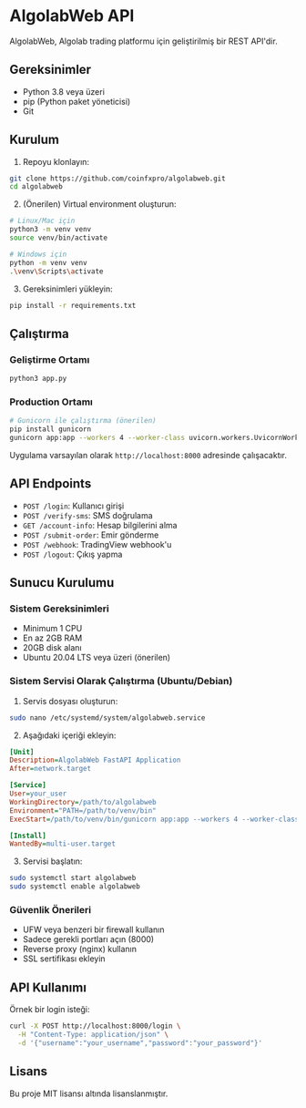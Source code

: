 # AlgolabWeb API

AlgolabWeb, Algolab trading platformu için geliştirilmiş bir REST API'dir.

## Gereksinimler

- Python 3.8 veya üzeri
- pip (Python paket yöneticisi)
- Git

## Kurulum

1. Repoyu klonlayın:
```bash
git clone https://github.com/coinfxpro/algolabweb.git
cd algolabweb
```

2. (Önerilen) Virtual environment oluşturun:
```bash
# Linux/Mac için
python3 -m venv venv
source venv/bin/activate

# Windows için
python -m venv venv
.\venv\Scripts\activate
```

3. Gereksinimleri yükleyin:
```bash
pip install -r requirements.txt
```

## Çalıştırma

### Geliştirme Ortamı
```bash
python3 app.py
```

### Production Ortamı
```bash
# Gunicorn ile çalıştırma (önerilen)
pip install gunicorn
gunicorn app:app --workers 4 --worker-class uvicorn.workers.UvicornWorker --bind 0.0.0.0:8000
```

Uygulama varsayılan olarak `http://localhost:8000` adresinde çalışacaktır.

## API Endpoints

- `POST /login`: Kullanıcı girişi
- `POST /verify-sms`: SMS doğrulama
- `GET /account-info`: Hesap bilgilerini alma
- `POST /submit-order`: Emir gönderme
- `POST /webhook`: TradingView webhook'u
- `POST /logout`: Çıkış yapma

## Sunucu Kurulumu

### Sistem Gereksinimleri
- Minimum 1 CPU
- En az 2GB RAM
- 20GB disk alanı
- Ubuntu 20.04 LTS veya üzeri (önerilen)

### Sistem Servisi Olarak Çalıştırma (Ubuntu/Debian)

1. Servis dosyası oluşturun:
```bash
sudo nano /etc/systemd/system/algolabweb.service
```

2. Aşağıdaki içeriği ekleyin:
```ini
[Unit]
Description=AlgolabWeb FastAPI Application
After=network.target

[Service]
User=your_user
WorkingDirectory=/path/to/algolabweb
Environment="PATH=/path/to/venv/bin"
ExecStart=/path/to/venv/bin/gunicorn app:app --workers 4 --worker-class uvicorn.workers.UvicornWorker --bind 0.0.0.0:8000

[Install]
WantedBy=multi-user.target
```

3. Servisi başlatın:
```bash
sudo systemctl start algolabweb
sudo systemctl enable algolabweb
```

### Güvenlik Önerileri
- UFW veya benzeri bir firewall kullanın
- Sadece gerekli portları açın (8000)
- Reverse proxy (nginx) kullanın
- SSL sertifikası ekleyin

## API Kullanımı

Örnek bir login isteği:
```bash
curl -X POST http://localhost:8000/login \
  -H "Content-Type: application/json" \
  -d '{"username":"your_username","password":"your_password"}'
```

## Lisans

Bu proje MIT lisansı altında lisanslanmıştır.
